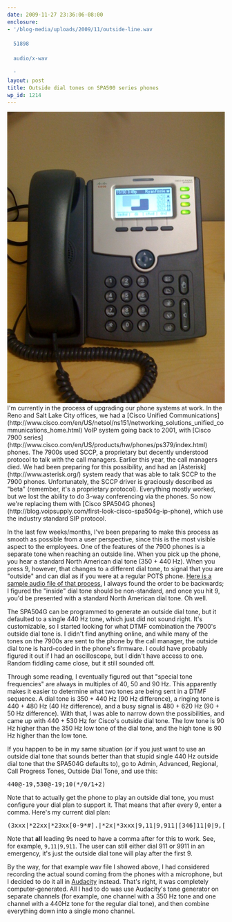 ```yaml
---
date: 2009-11-27 23:36:06-08:00
enclosure:
- '/blog-media/uploads/2009/11/outside-line.wav

  51898

  audio/x-wav

  '
layout: post
title: Outside dial tones on SPA500 series phones
wp_id: 1214
---
```

<img src="/blog-media/2009/11/photo.jpg" alt="Cisco SPA504G" class="img-responsive img-rounded img-md pull-right">
I'm currently in the process of upgrading our phone systems at work. In the Reno and Salt Lake City offices, we had a [Cisco Unified Communications](http://www.cisco.com/en/US/netsol/ns151/networking_solutions_unified_communications_home.html) VoIP system going back to 2001, with [Cisco 7900 series](http://www.cisco.com/en/US/products/hw/phones/ps379/index.html) phones. The 7900s used SCCP, a proprietary but decently understood protocol to talk with the call managers. Earlier this year, the call managers died. We had been preparing for this possibility, and had an [Asterisk](http://www.asterisk.org/) system ready that was able to talk SCCP to the 7900 phones. Unfortunately, the SCCP driver is graciously described as "beta" (remember, it's a proprietary protocol). Everything mostly worked, but we lost the ability to do 3-way conferencing via the phones. So now we're replacing them with [Cisco SPA504G phones](http://blog.voipsupply.com/first-look-cisco-spa504g-ip-phone), which use the industry standard SIP protocol.

In the last few weeks/months, I've been preparing to make this process as smooth as possible from a user perspective, since this is the most visible aspect to the employees. One of the features of the 7900 phones is a separate tone when reaching an outside line. When you pick up the phone, you hear a standard North American dial tone (350 + 440 Hz). When you press 9, however, that changes to a different dial tone, to signal that you are "outside" and can dial as if you were at a regular POTS phone. [Here is a sample audio file of that process.](/blog-media/2009/11/outside-line.wav) I always found the order to be backwards; I figured the "inside" dial tone should be non-standard, and once you hit 9, you'd be presented with a standard North American dial tone. Oh well.

The SPA504G can be programmed to generate an outside dial tone, but it defaulted to a single 440 Hz tone, which just did not sound right. It's customizable, so I started looking for what DTMF combination the 7900's outside dial tone is. I didn't find anything online, and while many of the tones on the 7900s are sent to the phone by the call manager, the outside dial tone is hard-coded in the phone's firmware. I could have probably figured it out if I had an oscilloscope, but I didn't have access to one. Random fiddling came close, but it still sounded off.

Through some reading, I eventually figured out that "special tone frequencies" are always in multiples of 40, 50 and 90 Hz. This apparently makes it easier to determine what two tones are being sent in a DTMF sequence. A dial tone is 350 + 440 Hz (90 Hz difference), a ringing tone is 440 + 480 Hz (40 Hz difference), and a busy signal is 480 + 620 Hz (90 + 50 Hz difference). With that, I was able to narrow down the possibilities, and came up with 440 + 530 Hz for Cisco's outside dial tone. The low tone is 90 Hz higher than the 350 Hz low tone of the dial tone, and the high tone is 90 Hz higher than the low tone.

If you happen to be in my same situation (or if you just want to use an outside dial tone that sounds better than that stupid single 440 Hz outside dial tone that the SPA504G defaults to), go to Admin, Advanced, Regional, Call Progress Tones, Outside Dial Tone, and use this:

<pre>440@-19,530@-19;10(*/0/1+2)</pre>

Note that to actually get the phone to play an outside dial tone, you must configure your dial plan to support it. That means that after every 9, enter a comma. Here's my current dial plan:

<pre>(3xxx|*22xx|*23xx[0-9*#].|*2x|*3xxx|9,11|9,911|[346]11|0|9,[2-9]xxxxxx|9,1[2-9]xx[2-9]xxxxxx|9,011xx[0-9*#].)</pre>

Note that **all** leading 9s need to have a comma after for this to work. See, for example, `9,11|9,911`. The user can still either dial 911 or 9911 in an emergency, it's just the outside dial tone will play after the first 9.

By the way, for that example wav file I showed above, I had considered recording the actual sound coming from the phones with a microphone, but I decided to do it all in [Audacity](http://audacity.sourceforge.net/) instead. That's right, it was completely computer-generated. All I had to do was use Audacity's tone generator on separate channels (for example, one channel with a 350 Hz tone and one channel with a 440Hz tone for the regular dial tone), and then combine everything down into a single mono channel.
